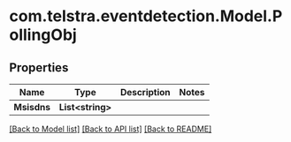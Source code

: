 # com.telstra.eventdetection.Model.PollingObj
## Properties

Name | Type | Description | Notes
------------ | ------------- | ------------- | -------------
**Msisdns** | **List&lt;string&gt;** |  | 

[[Back to Model list]](../README.md#documentation-for-models) [[Back to API list]](../README.md#documentation-for-api-endpoints) [[Back to README]](../README.md)


